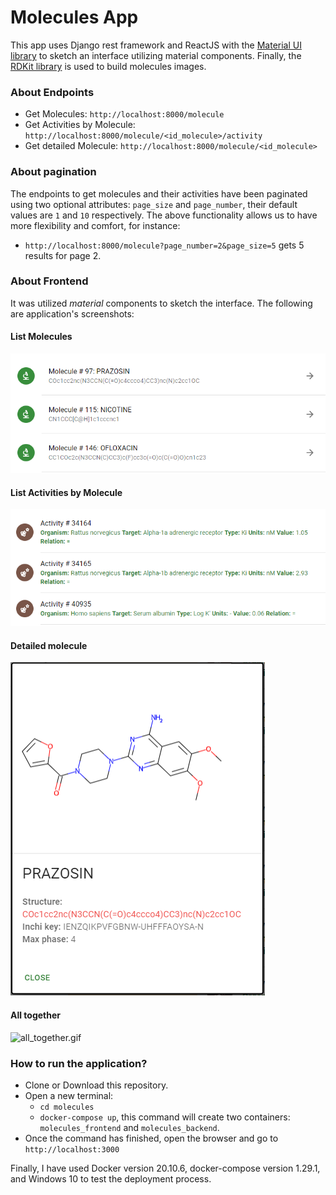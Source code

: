 # Molecules App

This app uses Django rest framework and ReactJS with the [Material UI library](https://mui.com) to sketch an interface utilizing 
material components. Finally, the [RDKit library](https://github.com/MichelML/rdkit-js) is used to build molecules images.

### About Endpoints

- Get Molecules: `http://localhost:8000/molecule`
- Get Activities by Molecule: `http://localhost:8000/molecule/<id_molecule>/activity`
- Get detailed Molecule: `http://localhost:8000/molecule/<id_molecule>`

### About pagination
The endpoints to get molecules and their activities have been paginated using two optional attributes: `page_size` and 
`page_number`, their default values are `1` and `10` respectively. The above functionality allows us to have more 
flexibility and comfort, for instance:

- `http://localhost:8000/molecule?page_number=2&page_size=5` gets 5 results for page 2.

### About Frontend

It was utilized _material_ components to sketch the interface. The following are application's screenshots:

#### List Molecules

![molecules.png](readme_images/molecules.png)

#### List Activities by Molecule

![activities.png](readme_images/activities.png)

#### Detailed molecule
![detailed_molecule.png](readme_images/detailed_molecule.png)


#### All together
![all_together.gif](readme_images/all_together.gif)


### How to run the application?
- Clone or Download this repository.
- Open a new terminal:
  - `cd molecules`
  - `docker-compose up`, this command will create two containers: `molecules_frontend` 
and `molecules_backend`.
- Once the command has finished, open the browser and go to `http://localhost:3000`

Finally, I have used Docker version 20.10.6, docker-compose version 1.29.1, and Windows 10 to test the deployment process.
